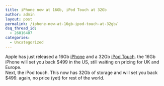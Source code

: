 ```yaml
---
title: iPhone now at 16Gb, iPod Touch at 32Gb
author: admin
layout: post
permalink: /iphone-now-at-16gb-ipod-touch-at-32gb/
dsq_thread_id:
  - 26016407
categories:
  - Uncategorized
---
```

Apple has just released a 16Gb <a href="http://www.apple.com/iphone" mce_href="http://www.apple.com/iphone">iPhone</a> and a 32Gb <a href="http://www.apple.com/ipodtouch" mce_href="http://www.apple.com/ipodtouch">iPod Touch</a>. the 16Gb iPhone will set you back $499 in the US, still waiting on pricing for UK and Europe.   
Next, the iPod touch. This now has 32Gb of storage and will set you back $499. again, no price (yet) for rest of the world.